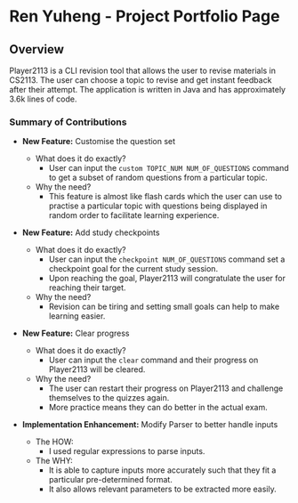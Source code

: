 # Ren Yuheng - Project Portfolio Page

## Overview
Player2113 is a CLI revision tool that allows the user to revise materials in CS2113. The user can choose a topic to revise and get instant feedback after their attempt. The application is written in Java and has approximately 3.6k lines of code.

### Summary of Contributions
* **New Feature:** Customise the question set
    * What does it do exactly?
        * User can input the `custom TOPIC_NUM NUM_OF_QUESTIONS` command to get a subset of random questions from a particular topic.
    * Why the need?
        * This feature is almost like flash cards which the user can use to practise a particular topic with questions being displayed in random order to facilitate learning experience.

* **New Feature:** Add study checkpoints
    * What does it do exactly?
        * User can input the `checkpoint NUM_OF_QUESTIONS` command set a checkpoint goal for the current study session.
        * Upon reaching the goal, Player2113 will congratulate the user for reaching their target.
    * Why the need?
        * Revision can be tiring and setting small goals can help to make learning easier.

* **New Feature:** Clear progress
    * What does it do exactly?
        * User can input the `clear` command and their progress on Player2113 will be cleared.
    * Why the need?
        * The user can restart their progress on Player2113 and challenge themselves to the quizzes again.
        * More practice means they can do better in the actual exam.

* **Implementation Enhancement:** Modify Parser to better handle inputs
    * The HOW:
        * I used regular expressions to parse inputs.
    * The WHY:
        * It is able to capture inputs more accurately such that they fit a particular pre-determined format.
        * It also allows relevant parameters to be extracted more easily.
